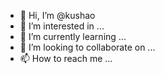 - 👋 Hi, I’m @kushao
- 👀 I’m interested in ...
- 🌱 I’m currently learning ...
- 💞️ I’m looking to collaborate on ...
- 📫 How to reach me ...

<!---
kushao/kushao is a ✨ special ✨ repository because its `README.md` (this file) appears on your GitHub profile.
You can click the Preview link to take a look at your changes.
--->
